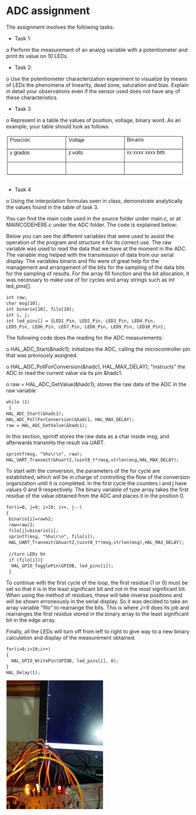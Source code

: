 # ADC assignment
The assignment involves the following tasks:

- Task 1:

o Perform the measurement of an analog variable with a potentiometer and print its value on 10 LEDs.

- Task 2:

o Use the potentiometer characterization experiment to visualize by means of LEDs the phenomena of linearity, dead zone, saturation and bias. Explain in detail your observations even if the sensor used does not have any of these characteristics.

- Task 3

o Represent in a table the values of position, voltage, binary word. As an example, your table should look as follows

![table](https://github.com/CarlosKiamy/Microcontroller-Assignments/blob/main/img/table.jpeg)

- Task 4

o Using the interpolation formulas seen in class, demonstrate analytically the values found in the table of task 3.

You can find the main code used in the source folder under main.c, or at MAINCODEHERE.c under the ADC folder. The code is explained below:

Below you can see the different variables that were used to assist the operation of the program and structure it for its correct use. The raw variable was used to read the data that we have at the moment in the ADC. The variable msg helped with the transmission of data from our serial display. The variables binario and filo were of great help for the management and arrangement of the bits for the sampling of the data bits for the sampling of results. For the array fill function and the bit allocation, it was necessary to make use of for cycles and array strings such as int led_pins[]. 
```
int raw;
char msg[10]; 
int binario[10], filo[10];
int i, j;
int led_pins[] = {LED1_Pin, LED2_Pin, LED3_Pin, LED4_Pin, 
LED5_Pin, LED6_Pin, LED7_Pin, LED8_Pin, LED9_Pin, LED10_Pin};
```


The following code does the reading for the ADC measurements:

o HAL_ADC_Start(&hadc1); initializes the ADC, calling the microcontroller pin that was previously assigned.

o HAL_ADC_PollForConversion(&hadc1, HAL_MAX_DELAY); "instructs" the ADC to read the current value via its pin &hadc1.

o raw = HAL_ADC_GetValue(&hadc1); stores the raw data of the ADC in the raw variable

```
while (1)
 {
HAL_ADC_Start(&hadc1);
HAL_ADC_PollForConversion(&hadc1, HAL_MAX_DELAY);
raw = HAL_ADC_GetValue(&hadc1);
```


In this section, sprintf stores the raw data as a char inside msg, and afterwards transmits the result via UART.
```
sprintf(msg, "%hu\r\n", raw);
HAL_UART_Transmit(&huart2,(uint8_t*)msg,strlen(msg,HAL_MAX_DELAY);
```


To start with the conversion, the parameters of the for cycle are established, which will be in charge of controlling the flow of the conversion organization until it is completed. In the first cycle the counters i and j have values 0 and 9 respectively. The binary variable of type array takes the first residue of the value obtained from the ADC and places it in the position 0.
```
for(i=0, j=9; i<10; i++, j--)
{
 binario[i]=raw%2;
 raw=raw/2;
 filo[j]=binario[i];
 sprintf(msg, "%hu\r\n", filo[i]);
 HAL_UART_Transmit(&huart2,(uint8_t*)msg,strlen(msg),HAL_MAX_DELAY);

 //turn LEDs On
 if (filo[i]){
  HAL_GPIO_TogglePin(GPIOB, led_pins[i]);
 }
```

To continue with the first cycle of the loop, the first residue (1 or 0) must be set so that it is in the least significant bit and not in the most significant bit. When using the method of residues, these will take inverse positions and will be shown erroneously in the serial display. So it was decided to take an array variable "filo" to rearrange the bits. This is where J=9 does its job and rearranges the first residue stored in the binary array to the least significant bit in the edge array.

Finally, all the LEDs will turn off from left to right to give way to a new binary calculation and display of the measurement obtained.
```
for(i=0;i<10;i++)
{
  HAL_GPIO_WritePin(GPIOB, led_pins[i], 0);
}
HAL_Delay(1);
```
![10leds](https://github.com/CarlosKiamy/Microcontroller-Assignments/blob/main/img/10leds.jpeg)
